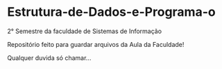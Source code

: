 # Estrutura-de-Dados-e-Programa-o
2° Semestre da faculdade de Sistemas de Informação 

Repositório feito para guardar arquivos da Aula da Faculdade!

Qualquer duvida só chamar...
